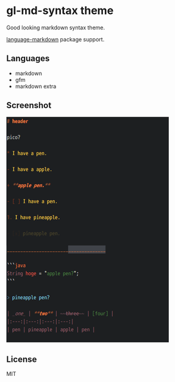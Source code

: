 # gl-md-syntax theme

Good looking markdown syntax theme.

[language-markdown](https://github.com/burodepeper/language-markdown) package support.

## Languages

* markdown
* gfm
* markdown extra

## Screenshot

![screenshot](https://raw.githubusercontent.com/uduki-oh-yeah/atom-gl-md-syntax/master/screenshot.png)

## License

MIT
